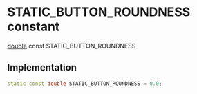 


# STATIC_BUTTON_ROUNDNESS constant






[double](https://api.flutter.dev/flutter/dart-core/double-class.html) const STATIC_BUTTON_ROUNDNESS
  







## Implementation

```dart
static const double STATIC_BUTTON_ROUNDNESS = 0.0;


```







